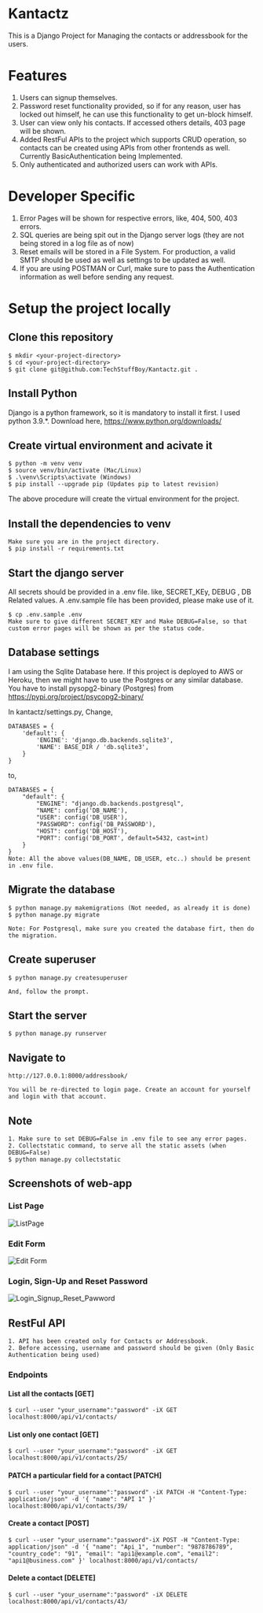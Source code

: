 # Kantactz
This is a Django Project for Managing the contacts or addressbook for the users.

# Features
1. Users can signup themselves. 
2. Password reset functionality provided, so if for any reason, user has locked out himself, he can use this functionality to get un-block himself.
3. User can view only his contacts. If accessed others details, 403 page will be shown.
4. Added RestFul APIs to the project which supports CRUD operation, so contacts can be created using APIs from other frontends as well. Currently BasicAuthentication being Implemented.
5. Only authenticated and authorized users can work with APIs. 

# Developer Specific 
1. Error Pages will be shown for respective errors, like, 404, 500, 403 errors.
2. SQL queries are being spit out in the Django server logs (they are not being stored in a log file as of now)
3. Reset emails will be stored in a File System. For production, a valid SMTP should be used as well as settings to be updated as well.
4. If you are using POSTMAN or Curl, make sure to pass the Authentication information as well before sending any request.

# Setup the project locally
## Clone this repository
```
$ mkdir <your-project-directory>
$ cd <your-project-directory>
$ git clone git@github.com:TechStuffBoy/Kantactz.git .
```
## Install Python
Django is a python framework, so it is mandatory to install it first. I used python 3.9.*.
Download here, https://www.python.org/downloads/
## Create virtual environment and acivate it
```
$ python -m venv venv
$ source venv/bin/activate (Mac/Linux)
$ .\venv\Scripts\activate (Windows)
$ pip install --upgrade pip (Updates pip to latest revision)
```
The above procedure will create the virtual environment for the project.
## Install the dependencies to venv
```
Make sure you are in the project directory.
$ pip install -r requirements.txt
```
## Start the django server
All secrets should be provided in a .env file. like, SECRET_KEy, DEBUG , DB Related values. A .env.sample file has been provided, please make use of it.
```
$ cp .env.sample .env
Make sure to give different SECRET_KEY and Make DEBUG=False, so that custom error pages will be shown as per the status code.
```
## Database settings
I am using the Sqlite Database here. If this project is deployed to AWS or Heroku, then we might have to use the Postgres or any similar database. You have to install pysopg2-binary (Postgres) from https://pypi.org/project/psycopg2-binary/

In kantactz/settings.py, Change, 
```
DATABASES = {
    'default': {
        'ENGINE': 'django.db.backends.sqlite3',
        'NAME': BASE_DIR / 'db.sqlite3',
    }
}
``` 
to,
```
DATABASES = {
    "default": {
        "ENGINE": "django.db.backends.postgresql",
        "NAME": config('DB_NAME'),
        "USER": config('DB_USER'),
        "PASSWORD": config('DB_PASSWORD'),
        "HOST": config('DB_HOST'),
        "PORT": config('DB_PORT', default=5432, cast=int)
    }
}
Note: All the above values(DB_NAME, DB_USER, etc..) should be present in .env file.
```
## Migrate the database
```
$ python manage.py makemigrations (Not needed, as already it is done)
$ python manage.py migrate

Note: For Postgresql, make sure you created the database firt, then do the migration.
```

## Create superuser
```
$ python manage.py createsuperuser

And, follow the prompt.
```

## Start the server
```
$ python manage.py runserver
```

## Navigate to
```
http://127.0.0.1:8000/addressbook/

You will be re-directed to login page. Create an account for yourself and login with that account.
```

## Note
```
1. Make sure to set DEBUG=False in .env file to see any error pages.
2. Collectstatic command, to serve all the static assets (when DEBUG=False)
$ python manage.py collectstatic
```


## Screenshots of web-app
### List Page
![ListPage](https://user-images.githubusercontent.com/17155643/179344013-f29c2b9e-2a34-4e6b-be79-e647577cee11.png)

### Edit Form
![Edit Form](https://user-images.githubusercontent.com/17155643/179344179-fab1e44e-fc2f-47f1-8276-d6801f25e0ef.png)

### Login, Sign-Up and Reset Password
![Login_Signup_Reset_Pawword](https://user-images.githubusercontent.com/17155643/179344300-1e66db92-1784-4cfd-bb25-cba2c62232e1.png)


## RestFul API
```
1. API has been created only for Contacts or Addressbook.
2. Before accessing, username and password should be given (Only Basic Authentication being used)
```

### Endpoints

#### List all the contacts [GET]
```
$ curl --user "your_username":"password" -iX GET localhost:8000/api/v1/contacts/
```

#### List only one contact [GET]
```
$ curl --user "your_username":"password" -iX GET localhost:8000/api/v1/contacts/25/
```

#### PATCH a particular field for a contact [PATCH]
```
$ curl --user "your_username":"password" -iX PATCH -H "Content-Type: application/json" -d '{ "name": "API 1" }' localhost:8000/api/v1/contacts/39/
```

#### Create a contact [POST]
```
$ curl --user "your_username":"password"-iX POST -H "Content-Type: application/json" -d '{ "name": "Api_1", "number": "9878786789", "country_code": "91", "email": "api1@example.com", "email2": "api1@business.com" }' localhost:8000/api/v1/contacts/
```
#### Delete a contact [DELETE]
```
$ curl --user "your_username":"password" -iX DELETE localhost:8000/api/v1/contacts/43/
```






